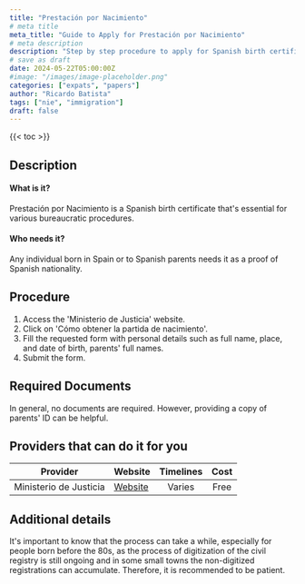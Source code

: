 ```yaml
---
title: "Prestación por Nacimiento"
# meta title
meta_title: "Guide to Apply for Prestación por Nacimiento"
# meta description
description: "Step by step procedure to apply for Spanish birth certificate 'Prestación por Nacimiento'"
# save as draft
date: 2024-05-22T05:00:00Z
#image: "/images/image-placeholder.png"
categories: ["expats", "papers"]
author: "Ricardo Batista"
tags: ["nie", "immigration"]
draft: false
---
```


{{< toc >}}

## Description

#### What is it?

Prestación por Nacimiento is a Spanish birth certificate that's essential for various bureaucratic procedures.

#### Who needs it?

Any individual born in Spain or to Spanish parents needs it as a proof of Spanish nationality.

## Procedure

1. Access the 'Ministerio de Justicia' website.
2. Click on 'Cómo obtener la partida de nacimiento'.
3. Fill the requested form with personal details such as full name, place, and date of birth, parents' full names.
4. Submit the form.

## Required Documents

In general, no documents are required. However, providing a copy of parents' ID can be helpful.

## Providers that can do it for you

| Provider               | Website                                                                                                                                 | Timelines | Cost |
| ---------------------- | --------------------------------------------------------------------------------------------------------------------------------------- | :-------: | :--: |
| Ministerio de Justicia | [Website](https://www.mjusticia.gob.es/cs/Satellite/Portal/es/servicios-ciudadano/tramites-gestiones-personales/certificado-nacimiento) |  Varies   | Free |

## Additional details

It's important to know that the process can take a while, especially for people born before the 80s, as the process of digitization of the civil registry is still ongoing and in some small towns the non-digitized registrations can accumulate. Therefore, it is recommended to be patient.
